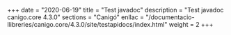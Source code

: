 +++
date        = "2020-06-19"
title       = "Test javadoc"
description = "Test javadoc canigo.core 4.3.0"
sections    = "Canigó"
enllac		= "/documentacio-llibreries/canigo.core/4.3.0/site/testapidocs/index.html"
weight		= 2
+++

